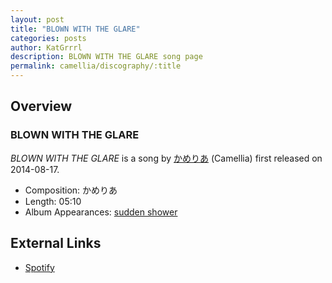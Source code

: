```yaml
---
layout: post
title: "BLOWN WITH THE GLARE"
categories: posts
author: KatGrrrl
description: BLOWN WITH THE GLARE song page
permalink: camellia/discography/:title
---
```


## Overview

### BLOWN WITH THE GLARE

*BLOWN WITH THE GLARE* is a song by [かめりあ](/camellia) (Camellia) first released on 2014-08-17.

* Composition: かめりあ
* Length: 05:10
* Album Appearances: [sudden shower](/camellia/albums/sudden-shower)

## External Links

* [Spotify](https://open.spotify.com/track/3ieJ51ZUas2xphWt11U19W?si=0df25f9d40d7457d)
